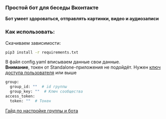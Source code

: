 ### Простой бот для беседы Вконтакте
<b>Бот умеет здороваться, отправлять картинки, видео и аудиозаписи</b>

### Как использовать:

Скачиваем зависимости:
```bash
pip3 install -r requirements.txt
```
В файл config.yaml вписываем данные свои данные. <br>
**Внимание**, токен от Standalone-приложения не подойдёт.
Нужен [ключ доступа пользователя](https://vk.com/dev/implicit_flow_user) или выше

```bash
group:
  group_id: ""  # id группы
  group_key: ""  # Ключ cообщества
access_token:
  token: ""  # Токен
```
[Гайд по настройке группы и бота](https://www.youtube.com/watch?v=DJV_Y1yNWRE&ab_channel=RPT-RussianPythonTutor)